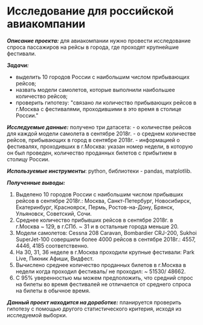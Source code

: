 # **Исследование для российской авиакомпании**

***Описание проекта:*** для авиакомпании нужно провести исследование спроса пассажиров на рейсы в города, где проходят крупнейшие фестивали.

***Задачи:***
  - выделить 10 городов России с наибольшим числом прибывающих рейсов;
  - назвать модели самолетов, которые выполнили наибольшее количество рейсов;
  - проверить гипотезу: "связано ли количество прибывающих рейсов в г.Москва с фестивалями, проходившими в это время в столице России."
    
***Исследуемые данные:***
  получено три датасета:
    - о количестве рейсов для каждой модели самолета в сентябре 2018г.
    - о среднем количестве рейсов, прибывающих в город в сентябре 2018г.
    - информацией о фестивалях, проходивших в г.Москва: указан номер недели, в которую он был проведен, количество проданных билетов с прибытием в столицу России. 

***Используемые инструменты***: python, библиотеки - pandas, matplotlib.

***Полученные выводы:***
   1. Выделено 10 городов России с наибольшим числом прибывших рейсов в сентябре 2018г.: Москва, Санкт-Петербург, Новосибирск, Екатеринбург, Красноярск, Пермь, Ростов-на-Дону, Брянск, Ульяновск, Советский, Сочи.
   1. Среднее количество прибывших рейсов в сентябре 2018г. в г.Москва ~ 129, в г.СПб. ~ 31 и в остальные города меньше 20.
   1. Модели самолетов: Cessna 208 Caravan, Bombardier CRJ-200, Sukhoi SuperJet-100 совершили более 4000 рейсов в сентябре 2018г.: 4557, 4446, 4185 соответственно.
   1. На 30, 31, 36 неделе в г.Москва проходили крупные фестивали: Park Live, Пикник Афиши, Видфест.
   1. Вычислено среднее количество проданных билетов в г.Москва в недели когда проходил фестиваль/ не проходил: ~ 51530/ 48662.
   1. С 95% уверенностью мы можем предположить, что средний спрос на билеты во время фестивалей не отличается от среднего спроса на билеты в обычное время.
   
***Данный проект находится на доработке:***
  планируется проверить гипотезу с помощью другого статистического критерия, исходя из исследуемой выборки.
